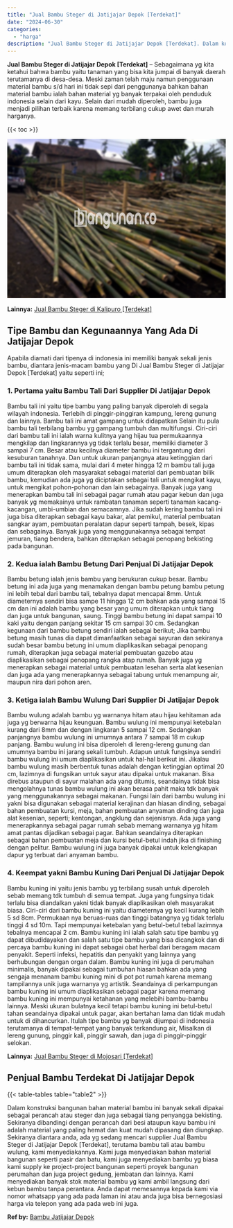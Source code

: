 ```yaml
---
title: "Jual Bambu Steger di Jatijajar Depok [Terdekat]"
date: "2024-06-30"
categories: 
  - "harga"
description: "Jual Bambu Steger di Jatijajar Depok [Terdekat]. Dalam konstruksi bangunan bahan material bambu ini banyak sekali dipakai sebagai perancah atau steger dan ju..."
---
```


**Jual Bambu Steger di Jatijajar Depok \[Terdekat\]** – Sebagaimana yg kita ketahui bahwa bambu yaitu tanaman yang bisa kita jumpai di banyak daerah terutamanya di desa-desa. Meski zaman telah maju namun penggunaan material bambu s/d hari ini tidak sepi dari penggunanya bahkan bahan material bambu ialah bahan material yg banyak terpakai oleh penduduk indonesia selain dari kayu. Selain dari mudah diperoleh, bambu juga menjadi pilihan terbaik karena memang terbilang cukup awet dan murah harganya.

{{< toc >}}

![Jual Bambu Steger di Jatijajar Depok [Terdekat]](/images/jual-bambu-tali-06.png)

**Lainnya:** [Jual Bambu Steger di Kalipuro \[Terdekat\]](https://bambu.bangunan.co/jual-bambu-steger-di-kalipuro-terdekat/)

## Tipe Bambu dan Kegunaannya Yang Ada Di Jatijajar Depok

Apabila diamati dari tipenya di indonesia ini memiliki banyak sekali jenis bambu, diantara jenis-macam bambu yang Di Jual Bambu Steger di Jatijajar Depok \[Terdekat\] yaitu seperti ini;

### 1\. Pertama yaitu Bambu Tali Dari Supplier Di Jatijajar Depok

Bambu tali ini yaitu tipe bambu yang paling banyak diperoleh di segala wilayah indonesia. Terlebih di pinggir-pinggiran kampung, lereng gunung dan lainnya. Bambu tali ini amat gampang untuk didapatkan Selain itu pula bambu tali terbilang bambu yg gampang tumbuh dan multifungsi. Ciri-ciri dari bambu tali ini ialah warna kulitnya yang hijau tua permukaannya mengkilap dan lingkarannya yg tidak terlalu besar, memiliki diameter 3 sampai 7 cm. Besar atau kecilnya diameter bambu ini tergantung dari kesuburan tanahnya. Dan untuk ukuran panjangnya atau ketinggian dari bambu tali ini tidak sama, mulai dari 4 meter hingga 12 m bambu tali juga umum diterapkan oleh masyarakat sebagai material dari pembuatan bilik bambu, kemudian ada juga yg diciptakan sebagai tali untuk mengikat kayu, untuk mengikat pohon-pohonan dan lain sebagainya. Banyak juga yang menerapkan bambu tali ini sebagai pagar rumah atau pagar kebun dan juga banyak yg memakainya untuk rambatan tanaman seperti tanaman kacang-kacangan, umbi-umbian dan semacamnya. Jika sudah kering bambu tali ini juga bisa diterapkan sebagai kayu bakar, alat pemikul, material pembuatan sangkar ayam, pembuatan peralatan dapur seperti tampah, besek, kipas dan sebagainya. Banyak juga yang menggunakannya sebagai tempat jemuran, tiang bendera, bahkan diterapkan sebagai penopang bekisting pada bangunan.

### 2\. Kedua ialah Bambu Betung Dari Penjual Di Jatijajar Depok

Bambu betung ialah jenis bambu yang berukuran cukup besar. Bambu betung ini ada juga yang menamakan dengan bambu petung bambu petung ini lebih tebal dari bambu tali, tebalnya dapat mencapai 8mm. Untuk diameternya sendiri bisa sampe 11 hingga 12 cm bahkan ada yang sampai 15 cm dan ini adalah bambu yang besar yang umum diterapkan untuk tiang dan juga untuk bangunan, saung. Tinggi bambu betung ini dapat sampai 10 kaki yaitu dengan panjang sekitar 15 cm sampai 30 cm. Sedangkan kegunaan dari bambu betung sendiri ialah sebagai berikut; Jika bambu betung masih tunas dia dapat dimanfaatkan sebagai sayuran dan sekiranya sudah besar bambu betung ini umum diaplikasikan sebagai penopang rumah, diterapkan juga sebagai material pembuatan gazebo atau diaplikasikan sebagai penopang rangka atap rumah. Banyak juga yg menerapkan sebagai material untuk pembuatan lesehan serta alat kesenian dan juga ada yang menerapkannya sebagai tabung untuk menampung air, maupun nira dari pohon aren.

### 3\. Ketiga ialah Bambu Wulung Dari Supplier Di Jatijajar Depok

Bambu wulung adalah bambu yg warnanya hitam atau hijau kehitaman ada juga yg berwarna hijau keunguan. Bambu wulung ini mempunyai ketebalan kurang dari 8mm dan dengan lingkaran 5 sampai 12 cm. Sedangkan panjangnya bambu wulung ini umumnya antara 7 sampai 18 m cukup panjang. Bambu wulung ini bisa diperoleh di lereng-lereng gunung dan umumnya bambu ini jarang sekali tumbuh. Adapun untuk fungsinya sendiri bambu wulung ini umum diaplikasikan untuk hal-hal berikut ini. Jikalau bambu wulung masih berbentuk tunas adalah dengan ketinggian optimal 20 cm, lazimnya di fungsikan untuk sayur atau dipakai untuk makanan. Bisa direbus ataupun di sayur malahan ada yang ditumis, seandainya tidak bisa mengolahnya tunas bambu wulung ini akan berasa pahit maka tdk banyak yang menggunakannya sebagai makanan. Fungsi lain dari bambu wulung ini yakni bisa digunakan sebagai material kerajinan dan hiasan dinding, sebagai bahan pembuatan kursi, meja, bahan pembuatan anyaman dinding dan juga alat kesenian, seperti; kentongan, angklung dan sejenisnya. Ada juga yang menerapkannya sebagai pagar rumah sebab memang warnanya yg hitam amat pantas dijadikan sebagai pagar. Bahkan seandainya diterapkan sebagai bahan pembuatan meja dan kursi betul-betul indah jika di finishing dengan pelitur. Bambu wulung ini juga banyak dipakai untuk kelengkapan dapur yg terbuat dari anyaman bambu.

### 4\. Keempat yakni Bambu Kuning Dari Penjual Di Jatijajar Depok

Bambu kuning ini yaitu jenis bambu yg terbilang susah untuk diperoleh sebab memang tdk tumbuh di semua tempat. Juga yang fungsinya tidak terlalu bisa diandalkan yakni tidak banyak diaplikasikan oleh masyarakat biasa. Ciri-ciri dari bambu kuning ini yaitu diameternya yg kecil kurang lebih 5 sd 8cm. Permukaan nya beruas-ruas dan tinggi batangnya yg tidak terlalu tinggi 4 sd 10m. Tapi mempunyai ketebalan yang betul-betul tebal lazimnya tebalnya mencapai 2 cm. Bambu kuning ini ialah salah satu tipe bambu yg dapat dibudidayakan dan salah satu tipe bambu yang bisa dicangkok dan di percaya bambu kuning ini dapat sebagai obat herbal dari beragam macam penyakit. Seperti infeksi, hepatitis dan penyakit yang lainnya yang berhubungan dengan organ dalam. Bambu kuning ini juga di perumahan minimalis, banyak dipakai sebagai tumbuhan hiasan bahkan ada yang sengaja menanam bambu kuning mini di pot pot rumah karena memang tampilannya unik juga warnanya yg artistik. Seandainya di perkampungan bambu kuning ini umum diaplikasikan sebagai pagar karena memang bambu kuning ini mempunyai ketahanan yang melebihi bambu-bambu lainnya. Meski ukuran bulatnya kecil tetapi bambu kuning ini betul-betul tahan seandainya dipakai untuk pagar, akan bertahan lama dan tidak mudah untuk di dihancurkan. Itulah tipe bambu yg banyak dijumpai di indonesia terutamanya di tempat-tempat yang banyak terkandung air, Misalkan di lereng gunung, pinggir kali, pinggir sawah, dan juga di pinggir-pinggir selokan.

**Lainnya:** [Jual Bambu Steger di Mojosari \[Terdekat\]](https://bambu.bangunan.co/jual-bambu-steger-di-mojosari-terdekat/)

## Penjual Bambu Terdekat Di Jatijajar Depok

{{< table-tables table="table2" >}}

Dalam konstruksi bangunan bahan material bambu ini banyak sekali dipakai sebagai perancah atau steger dan juga sebagai tiang penyangga bekisting. Sekiranya dibandingi dengan perancah dari besi ataupun kayu bambu ini adalah material yang paling hemat dan kuat mudah dipasang dan diungkap. Sekiranya diantara anda, ada yg sedang mencari supplier Jual Bambu Steger di Jatijajar Depok \[Terdekat\], terutama bambu tali atau bambu wulung, kami menyediakannya. Kami juga menyediakan bahan material bangunan seperti pasir dan batu, kami juga menyediakan bambu yg biasa kami supply ke project-project bangunan seperti proyek bangunan perumahan dan juga project gedung, jembatan dan lainnya. Kami menyediakan banyak stok material bambu yg kami ambil langsung dari kebun bambu tanpa perantara. Anda dapat memesannya kepada kami via nomor whatsapp yang ada pada laman ini atau anda juga bisa bernegosiasi harga via telepon yang ada pada web ini juga.

**Ref by:** [Bambu Jatijajar Depok](https://id.wikipedia.org/wiki/Bambu)
